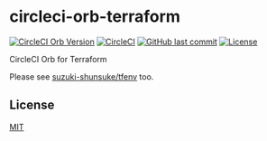 # circleci-orb-terraform

[![CircleCI Orb Version](https://img.shields.io/badge/endpoint.svg?url=https://badges.circleci.io/orb/suzuki-shunsuke/terraform)](https://circleci.com/orbs/registry/orb/suzuki-shunsuke/terraform)
[![CircleCI](https://circleci.com/gh/suzuki-shunsuke/circleci-orb-terraform.svg?style=svg)](https://circleci.com/gh/suzuki-shunsuke/circleci-orb-terraform)
[![GitHub last commit](https://img.shields.io/github/last-commit/suzuki-shunsuke/circleci-orb-terraform.svg)](https://github.com/suzuki-shunsuke/circleci-orb-terraform)
[![License](http://img.shields.io/badge/license-mit-blue.svg?style=flat-square)](https://raw.githubusercontent.com/suzuki-shunsuke/circleci-orb-terraform/master/LICENSE)

CircleCI Orb for Terraform

Please see [suzuki-shunsuke/tfenv](https://github.com/suzuki-shunsuke/circleci-orb-tfenv) too.

## License

[MIT](LICENSE)
